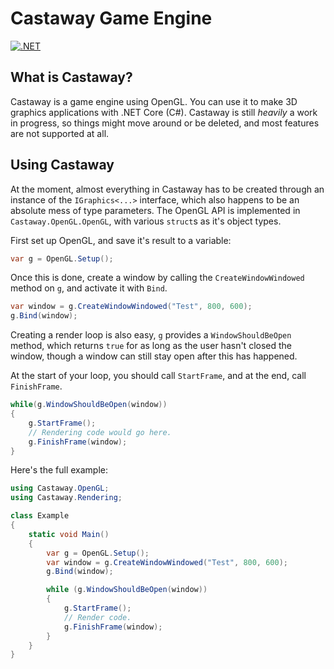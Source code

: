 # Castaway Game Engine

[![.NET](https://github.com/LiamCoalStudio/castaway/actions/workflows/dotnet.yml/badge.svg)](https://github.com/LiamCoalStudio/castaway/actions/workflows/dotnet.yml)

## What is Castaway?

Castaway is a game engine using OpenGL. You can use it to make 3D graphics
applications with .NET Core (C#). Castaway is still _heavily_ a work in
progress, so things might move around or be deleted, and most features are
not supported at all.

## Using Castaway

At the moment, almost everything in Castaway has to be created through an
instance of the `IGraphics<...>` interface, which also happens to be an
absolute mess of type parameters. The OpenGL API is implemented in
`Castaway.OpenGL.OpenGL`, with various `struct`s as it's object types.

First set up OpenGL, and save it's result to a variable:

```c#
var g = OpenGL.Setup();
```

Once this is done, create a window by calling the `CreateWindowWindowed`
method on `g`, and activate it with `Bind`.

```c#
var window = g.CreateWindowWindowed("Test", 800, 600);
g.Bind(window);
```

Creating a render loop is also easy, `g` provides a `WindowShouldBeOpen`
method, which returns `true` for as long as the user hasn't closed the
window, though a window can still stay open after this has happened.

At the start of your loop, you should call `StartFrame`, and at the end,
call `FinishFrame`.

```c#
while(g.WindowShouldBeOpen(window))
{
    g.StartFrame();
    // Rendering code would go here.
    g.FinishFrame(window);
}
```

Here's the full example:

```c#
using Castaway.OpenGL;
using Castaway.Rendering;

class Example
{
    static void Main()
    {
        var g = OpenGL.Setup();
        var window = g.CreateWindowWindowed("Test", 800, 600);
        g.Bind(window);

        while (g.WindowShouldBeOpen(window))
        {
            g.StartFrame();
            // Render code.
            g.FinishFrame(window);
        }
    }
}
```
